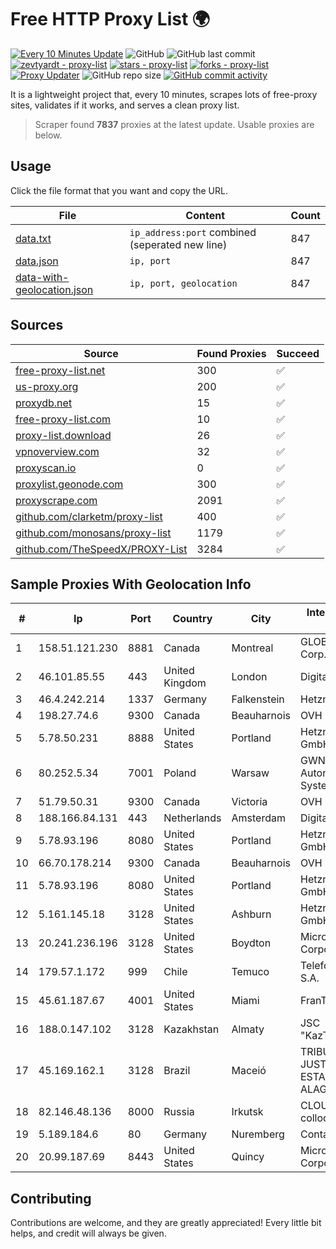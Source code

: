 
# Free HTTP Proxy List 🌍

[![Every 10 Minutes Update](https://github.com/mertguvencli/http-proxy-list/actions/workflows/main.yml/badge.svg?branch=main)](https://github.com/mertguvencli/http-proxy-list/actions/workflows/main.yml)
![GitHub](https://img.shields.io/github/license/mertguvencli/http-proxy-list)
![GitHub last commit](https://img.shields.io/github/last-commit/mertguvencli/http-proxy-list)
[![zevtyardt - proxy-list](https://img.shields.io/static/v1?label=zevtyardt&message=proxy-list&color=blue&logo=github)](https://github.com/zevtyardt/proxy-list "Go to GitHub repo")
[![stars - proxy-list](https://img.shields.io/github/stars/zevtyardt/proxy-list?style=social)](https://github.com/zevtyardt/proxy-list)
[![forks - proxy-list](https://img.shields.io/github/forks/zevtyardt/proxy-list?style=social)](https://github.com/zevtyardt/proxy-list)
[![Proxy Updater](https://github.com/zevtyardt/proxy-list/workflows/Proxy%20Updater/badge.svg)](https://github.com/zevtyardt/proxy-list/actions?query=workflow:"Proxy+Updater")
![GitHub repo size](https://img.shields.io/github/repo-size/zevtyardt/proxy-list)
[![GitHub commit activity](https://img.shields.io/github/commit-activity/m/zevtyardt/proxy-list?logo=commits)](https://github.com/zevtyardt/proxy-list/commits/main)

It is a lightweight project that, every 10 minutes, scrapes lots of free-proxy sites, validates if it works, and serves a clean proxy list.

> Scraper found **7837** proxies at the latest update. Usable proxies are below.

## Usage

Click the file format that you want and copy the URL.

|File|Content|Count|
|----|-------|-----|
|[data.txt](https://raw.githubusercontent.com/mertguvencli/http-proxy-list/main/proxy-list/data.txt)|`ip_address:port` combined (seperated new line)|847|
|[data.json](https://raw.githubusercontent.com/mertguvencli/http-proxy-list/main/proxy-list/data.json)|`ip, port`|847|
|[data-with-geolocation.json](https://raw.githubusercontent.com/mertguvencli/http-proxy-list/main/proxy-list/data-with-geolocation.json)|`ip, port, geolocation`|847|

## Sources

|Source|Found Proxies|Succeed|
|------|-------------|-------|
|[free-proxy-list.net](https://free-proxy-list.net)|300|✅|
|[us-proxy.org](https://www.us-proxy.org)|200|✅|
|[proxydb.net](http://proxydb.net)|15|✅|
|[free-proxy-list.com](https://free-proxy-list.com/?page=&port=&type%5B%5D=http&type%5B%5D=https&up_time=0&search=Search)|10|✅|
|[proxy-list.download](https://www.proxy-list.download/HTTP)|26|✅|
|[vpnoverview.com](https://vpnoverview.com/privacy/anonymous-browsing/free-proxy-servers)|32|✅|
|[proxyscan.io](https://www.proxyscan.io)|0|✅|
|[proxylist.geonode.com](https://proxylist.geonode.com/api/proxy-list?limit=300&page=1&sort_by=lastChecked&sort_type=desc&protocols=http,https)|300|✅|
|[proxyscrape.com](https://api.proxyscrape.com/v2/?request=displayproxies&protocol=http&timeout=10000&country=all&ssl=all&anonymity=all)|2091|✅|
|[github.com/clarketm/proxy-list](https://raw.githubusercontent.com/clarketm/proxy-list/master/proxy-list-raw.txt)|400|✅|
|[github.com/monosans/proxy-list](https://raw.githubusercontent.com/monosans/proxy-list/main/proxies/http.txt)|1179|✅|
|[github.com/TheSpeedX/PROXY-List](https://raw.githubusercontent.com/TheSpeedX/PROXY-List/master/http.txt)|3284|✅|


## Sample Proxies With Geolocation Info

|#|Ip|Port|Country|City|Internet Service Provider|
|-|--|----|-------|----|-------------------------|
|1|158.51.121.230|8881|Canada|Montreal|GLOBALTELEHOST Corp.|
|2|46.101.85.55|443|United Kingdom|London|DigitalOcean|
|3|46.4.242.214|1337|Germany|Falkenstein|Hetzner|
|4|198.27.74.6|9300|Canada|Beauharnois|OVH SAS|
|5|5.78.50.231|8888|United States|Portland|Hetzner Online GmbH|
|6|80.252.5.34|7001|Poland|Warsaw|GWNET Autonomus System|
|7|51.79.50.31|9300|Canada|Victoria|OVH SAS|
|8|188.166.84.131|443|Netherlands|Amsterdam|DigitalOcean, LLC|
|9|5.78.93.196|8080|United States|Portland|Hetzner Online GmbH|
|10|66.70.178.214|9300|Canada|Beauharnois|OVH SAS|
|11|5.78.93.196|8080|United States|Portland|Hetzner Online GmbH|
|12|5.161.145.18|3128|United States|Ashburn|Hetzner Online GmbH|
|13|20.241.236.196|3128|United States|Boydton|Microsoft Corporation|
|14|179.57.1.172|999|Chile|Temuco|Telefonica del Sur S.A.|
|15|45.61.187.67|4001|United States|Miami|FranTech Solutions|
|16|188.0.147.102|3128|Kazakhstan|Almaty|JSC "KazTransCom"|
|17|45.169.162.1|3128|Brazil|Maceió|TRIBUNAL DE JUSTIÇA DO ESTADO DE ALAGOAS|
|18|82.146.48.136|8000|Russia|Irkutsk|CLOUD WebDC collocation|
|19|5.189.184.6|80|Germany|Nuremberg|Contabo GmbH|
|20|20.99.187.69|8443|United States|Quincy|Microsoft Corporation|



## Contributing

Contributions are welcome, and they are greatly appreciated! Every
little bit helps, and credit will always be given.

